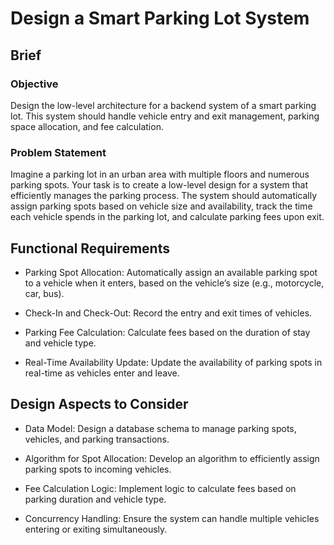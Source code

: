 # Design a Smart Parking Lot System

## Brief

### Objective

Design the low-level architecture for a backend system of a smart parking lot. This system should handle vehicle entry and exit management, parking space allocation, and fee calculation.

### Problem Statement

Imagine a parking lot in an urban area with multiple floors and numerous parking spots. Your task is to create a low-level design for a system that efficiently manages the parking process. The system should automatically assign parking spots based on vehicle size and availability, track the time each vehicle spends in the parking lot, and calculate parking fees upon exit.

## Functional Requirements

- Parking Spot Allocation: Automatically assign an available parking spot to a vehicle when it enters, based on the vehicle’s size (e.g., motorcycle, car, bus).

- Check-In and Check-Out: Record the entry and exit times of vehicles.

- Parking Fee Calculation: Calculate fees based on the duration of stay and vehicle type.

- Real-Time Availability Update: Update the availability of parking spots in real-time as vehicles enter and leave.

## Design Aspects to Consider

- Data Model: Design a database schema to manage parking spots, vehicles, and parking transactions.

- Algorithm for Spot Allocation: Develop an algorithm to efficiently assign parking spots to incoming vehicles.

- Fee Calculation Logic: Implement logic to calculate fees based on parking duration and vehicle type.

- Concurrency Handling: Ensure the system can handle multiple vehicles entering or exiting simultaneously.
